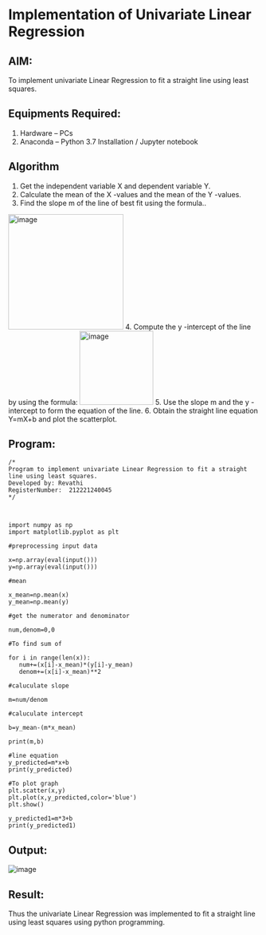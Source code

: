 # Implementation of Univariate Linear Regression
## AIM:
To implement univariate Linear Regression to fit a straight line using least squares.

## Equipments Required:
1. Hardware – PCs
2. Anaconda – Python 3.7 Installation / Jupyter notebook

## Algorithm
1. Get the independent variable X and dependent variable Y.
2. Calculate the mean of the X -values and the mean of the Y -values.
3. Find the slope m of the line of best fit using the formula.. 
<img width="231" alt="image" src="https://user-images.githubusercontent.com/93026020/192078527-b3b5ee3e-992f-46c4-865b-3b7ce4ac54ad.png">
4. Compute the y -intercept of the line by using the formula:
<img width="148" alt="image" src="https://user-images.githubusercontent.com/93026020/192078545-79d70b90-7e9d-4b85-9f8b-9d7548a4c5a4.png">
5. Use the slope m and the y -intercept to form the equation of the line.
6. Obtain the straight line equation Y=mX+b and plot the scatterplot.

## Program:
```
/*
Program to implement univariate Linear Regression to fit a straight line using least squares.
Developed by: Revathi
RegisterNumber:  212221240045
*/
```
```


import numpy as np
import matplotlib.pyplot as plt

#preprocessing input data

x=np.array(eval(input()))
y=np.array(eval(input()))

#mean

x_mean=np.mean(x)
y_mean=np.mean(y)

#get the numerator and denominator

num,denom=0,0

#To find sum of

for i in range(len(x)):
   num+=(x[i]-x_mean)*(y[i]-y_mean)
   denom+=(x[i]-x_mean)**2

#caluculate slope

m=num/denom

#caluculate intercept

b=y_mean-(m*x_mean)

print(m,b)

#line equation
y_predicted=m*x+b
print(y_predicted)

#To plot graph
plt.scatter(x,y)
plt.plot(x,y_predicted,color='blue')
plt.show()

y_predicted1=m*3+b
print(y_predicted1)

```
## Output:
![image](https://github.com/Revathi-Dayalan/Find-the-best-fit-line-using-Least-Squares-Method/assets/96000574/4da50bec-441e-4806-b3b9-0deb7a406cee)



## Result:
Thus the univariate Linear Regression was implemented to fit a straight line using least squares using python programming.
